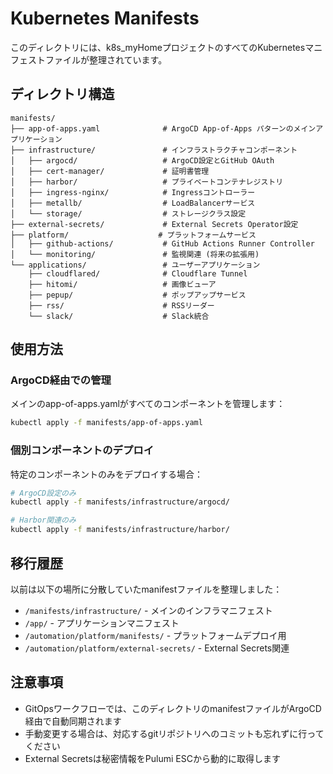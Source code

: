 # Kubernetes Manifests

このディレクトリには、k8s_myHomeプロジェクトのすべてのKubernetesマニフェストファイルが整理されています。

## ディレクトリ構造

```
manifests/
├── app-of-apps.yaml              # ArgoCD App-of-Apps パターンのメインアプリケーション
├── infrastructure/               # インフラストラクチャコンポーネント
│   ├── argocd/                   # ArgoCD設定とGitHub OAuth
│   ├── cert-manager/             # 証明書管理
│   ├── harbor/                   # プライベートコンテナレジストリ
│   ├── ingress-nginx/            # Ingressコントローラー
│   ├── metallb/                  # LoadBalancerサービス
│   └── storage/                  # ストレージクラス設定
├── external-secrets/             # External Secrets Operator設定
├── platform/                    # プラットフォームサービス
│   ├── github-actions/           # GitHub Actions Runner Controller
│   └── monitoring/               # 監視関連 (将来の拡張用)
└── applications/                 # ユーザーアプリケーション
    ├── cloudflared/              # Cloudflare Tunnel
    ├── hitomi/                   # 画像ビューア
    ├── pepup/                    # ポップアップサービス
    ├── rss/                      # RSSリーダー
    └── slack/                    # Slack統合
```

## 使用方法

### ArgoCD経由での管理
メインのapp-of-apps.yamlがすべてのコンポーネントを管理します：

```bash
kubectl apply -f manifests/app-of-apps.yaml
```

### 個別コンポーネントのデプロイ
特定のコンポーネントのみをデプロイする場合：

```bash
# ArgoCD設定のみ
kubectl apply -f manifests/infrastructure/argocd/

# Harbor関連のみ
kubectl apply -f manifests/infrastructure/harbor/
```

## 移行履歴

以前は以下の場所に分散していたmanifestファイルを整理しました：
- `/manifests/infrastructure/` - メインのインフラマニフェスト
- `/app/` - アプリケーションマニフェスト  
- `/automation/platform/manifests/` - プラットフォームデプロイ用
- `/automation/platform/external-secrets/` - External Secrets関連

## 注意事項

- GitOpsワークフローでは、このディレクトリのmanifestファイルがArgoCD経由で自動同期されます
- 手動変更する場合は、対応するgitリポジトリへのコミットも忘れずに行ってください
- External Secretsは秘密情報をPulumi ESCから動的に取得します